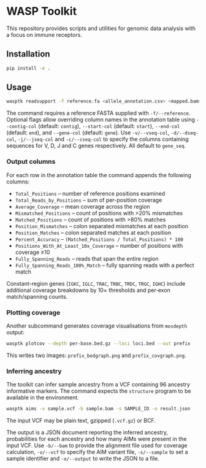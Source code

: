 # WASP Toolkit

This repository provides scripts and utilities for genomic data analysis with a focus on immune receptors. 

## Installation

```bash
pip install -e .
```

## Usage

```bash
wasptk readsupport -f reference.fa <allele_annotation.csv> <mapped.bam> <output.csv>
```

The command requires a reference FASTA supplied with `-f/--reference`.
Optional flags allow overriding column names in the annotation table using
`--contig-col` (default: `contig`), `--start-col` (default: `start`),
`--end-col` (default: `end`), and `--gene-col` (default: `gene`).
Use `-v/--vseq-col`, `-d/--dseq-col`, `-j/--jseq-col` and `-c/--cseq-col` to
specify the columns containing sequences for V, D, J and C genes respectively.
All default to `gene_seq`.

### Output columns

For each row in the annotation table the command appends the following columns:

* `Total_Positions` – number of reference positions examined
* `Total_Reads_by_Positions` – sum of per-position coverage
* `Average_Coverage` – mean coverage across the region
* `Mismatched_Positions` – count of positions with >20% mismatches
* `Matched_Positions` – count of positions with >80% matches
* `Position_Mismatches` – colon separated mismatches at each position
* `Position_Matches` – colon separated matches at each position
* `Percent_Accuracy` – `(Matched_Positions / Total_Positions) * 100`
* `Positions_With_At_Least_10x_Coverage` – number of positions with coverage ≥10
* `Fully_Spanning_Reads` – reads that span the entire region
* `Fully_Spanning_Reads_100%_Match` – fully spanning reads with a perfect match

Constant-region genes (`IGKC`, `IGLC`, `TRAC`, `TRBC`, `TRDC`, `TRGC`, `IGHC`) include
additional coverage breakdowns by 10× thresholds and per‑exon match/spanning counts.

### Plotting coverage

Another subcommand generates coverage visualisations from `mosdepth` output:

```bash
wasptk plotcov --depth per-base.bed.gz --loci loci.bed --out prefix
```

This writes two images: `prefix_bedgraph.png` and `prefix_covgraph.png`.

### Inferring ancestry

The toolkit can infer sample ancestry from a VCF containing 96 ancestry
informative markers. The command expects the `structure` program to be
available in the environment.

```bash
wasptk aims -v sample.vcf -b sample.bam -s SAMPLE_ID -o result.json
```

The input VCF may be plain text, gzipped (`.vcf.gz`) or BCF.

The output is a JSON document reporting the inferred ancestry, probabilities
for each ancestry and how many AIMs were present in the input VCF. Use
`-b/--bam` to provide the alignment file used for coverage calculation,
`-v/--vcf` to specify the AIM variant file, `-s/--sample` to set a sample
identifier and `-o/--output` to write the JSON to a file.
